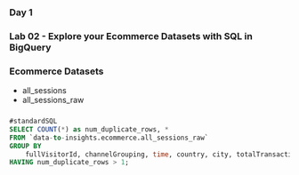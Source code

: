 ### Day 1
### Lab 02 - Explore your Ecommerce Datasets with SQL in BigQuery

### Ecommerce Datasets

- all_sessions
- all_sessions_raw


### 

```sql
#standardSQL
SELECT COUNT(*) as num_duplicate_rows, * 
FROM `data-to-insights.ecommerce.all_sessions_raw`
GROUP BY
    fullVisitorId, channelGrouping, time, country, city, totalTransactionRevenue, transactions, timeOnSite, pageviews, sessionQualityDim, date, visitId, type, productRefundAmount, productQuantity, productPrice, productRevenue, productSKU, v2ProductName, v2ProductCategory, productVariant, currencyCode, itemQuantity, itemRevenue, transactionRevenue, transactionId, pageTitle, searchKeyword, pagePathLevel1, eCommerceAction_type, eCommerceAction_step, eCommerceAction_option
HAVING num_duplicate_rows > 1;
```